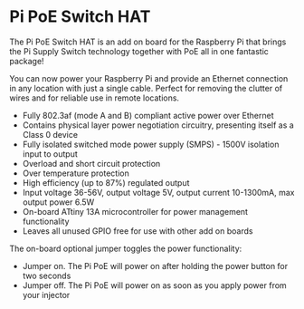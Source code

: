 <!--
---
name: Pi PoE Switch HAT
class: board
type: power
formfactor: HAT
manufacturer: Pi Supply
description: The Pi PoE Switch HAT is a power over ethernet add-on board for the Raspberry Pi
url: https://www.kickstarter.com/projects/pisupply/pi-poe-switch-hat-power-over-ethernet-for-raspberr
github: https://github.com/PiSupply/PiPoE
buy: https://www.pi-supply.com/product/pi-poe-switch-hat-power-over-ethernet-for-raspberry-pi/
image: 'pi-poe.png'
pincount: 40
eeprom: yes
power:
  '1':
  '2':
ground:
  '6':
  '9':
  '14':
  '20':
  '25':
  '30':
  '34':
  '39':
pin:
  '11':
    name: Power Management
  '15':
    name: LED Green/Yellow
  '16':
    name: LED Green
  '18':
    name: LED Yellow/Green
-->
# Pi PoE Switch HAT

The Pi PoE Switch HAT is an add on board for the Raspberry Pi that brings the Pi Supply Switch technology together with PoE all in one fantastic package!

You can now power your Raspberry Pi and provide an Ethernet connection in any location with just a single cable. Perfect for removing the clutter of wires and for reliable use in remote locations.

* Fully 802.3af (mode A and B) compliant active power over Ethernet
* Contains physical layer power negotiation circuitry, presenting itself as a Class 0 device
* Fully isolated switched mode power supply (SMPS) - 1500V isolation input to output
* Overload and short circuit protection
* Over temperature protection
* High efficiency (up to 87%) regulated output
* Input voltage 36-56V, output voltage 5V, output current 10-1300mA, max output power 6.5W
* On-board ATtiny 13A microcontroller for power management functionality
* Leaves all unused GPIO free for use with other add on boards

The on-board optional jumper toggles the power functionality:

* Jumper on. The Pi PoE will power on after holding the power button for two seconds
* Jumper off. The Pi PoE will power on as soon as you apply power from your injector
